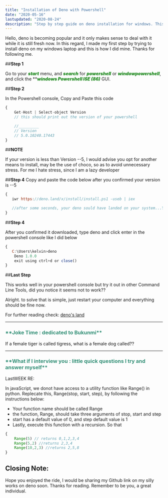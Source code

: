 ```yaml
---
title: "Installation of Deno with Powershell"
date: "2020-05-16"
lastupdated: "2020-08-24"
description: "Step by step guide on deno installation for windows. This guide helps with the most effiecient way to download or install deno for windows 10."
---
```


Hello, deno is becoming popular and it only makes sense to deal with it while it is still fresh now. In this regard, I made my first step by trying to install deno on my windows laptop and this is how I did mine. Thanks for following me.

##**Step 1**

Go to your ***<b style="font-weight:900; color:forestgreen">start</b>*** menu, and ***<b style="font-weight:900;color:forestgreen">search</b>*** for ***<b style="font-weight:900;color:forestgreen">powershell</b>*** or ***<b style="font-weight:900;color:forestgreen">windowpowershell</b>***, and click the ***<b style="font-weight:900;color:forestgreen">windows Powershell ISE (*86)</b>** GUI.


##**Step 2**

In the Powershell console, Copy and Paste this code 

```javascript
{
    Get-Host | Select-object Version
    // this should print out the version of your powershell

    //_________
    // Version
    // 5.0.10240.17443
}
```

##**NOTE**

If your version is less than Version --5, I would advise you opt for another means to install, may be the use of choco, so as to avoid unnecessary stress. For me I hate stress, since I am a lazy developer

##**Step 4**
Copy and paste the code below after you confirmed your version is --5

```javascript
{
   iwr https://deno.land/x/install/install.ps1 -useb | iex

   //after some seconds, your deno sould have landed on your system...YEEPY
}
```

##**Step 4**

After you confirmed it downloaded, type deno and click enter in the powershell console like I did below

```javascript
{
   C:\Users\kelvin>deno
    Deno 1.0.0
    exit using ctrl+d or close()
}
```
##**Last Step**

This works well in your powershell console but try it out in other Command Line Tools, did you notice it seems not to work??

Alright. to solve that is simple, just restart your computer and everything should be fine now.

For further reading check: <a href= "https://deno.land/">deno's land</a>
****
 <h3 style="color:#349077">
**Joke Time : dedicated to Bukunmi**
</h3>

If a female tiger is called tigress,
what is a female dog called??

***
 <h3 style="color:#349077">
**What if I interview you : little quick questions I try and answer myself**
</h3>

LastWEEK RE:

In javaScript, we donot have access to a utility function like Range() in python. Replecate this, Range(stop, start, step), by following the instructions below:
- Your function name should be called Range
- the function, Range, should take three arguments of stop, start and step
- start has a default value of 0, and step default value is 1
- Lastly, execute this function with a recursion. 
So that

```javascript
{
    Range(5) // returns 0,1,2,3,4
    Range(5,2) //returns 2,3,4
    Range(10,2,3) //returns 2,5,8
}
```


## Closing Note:
 Hope you enjoyed the ride, I would be sharing my Github link on my silly works on deno soon. Thanks for reading. Remember to be you, a great individual. 


